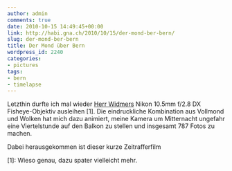 ```yaml
---
author: admin
comments: true
date: 2010-10-15 14:49:45+00:00
link: http://habi.gna.ch/2010/10/15/der-mond-ber-bern/
slug: der-mond-ber-bern
title: Der Mond über Bern
wordpress_id: 2240
categories:
- pictures
tags:
- bern
- timelapse
---
```


Letzthin durfte ich mal wieder [Herr Widmers](http://blog.dasrecht.net/) Nikon 10.5mm f/2.8 DX Fisheye-Objektiv ausleihen [1]. Die eindruckliche Kombination aus Vollmond und Wolken hat mich dazu animiert, meine Kamera um Mitternacht ungefahr eine Viertelstunde auf den Balkon zu stellen und insgesamt 787 Fotos zu machen.




Dabei herausgekommen ist dieser kurze Zeitrafferfilm







[1]: Wieso genau, dazu spater vielleicht mehr.



